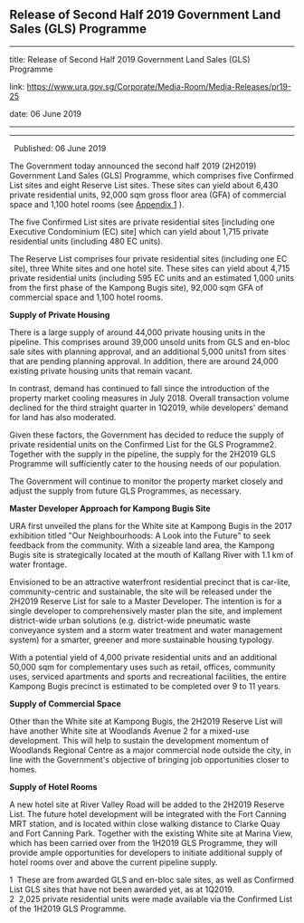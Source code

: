## Release of Second Half 2019 Government Land Sales (GLS) Programme
---
title: Release of Second Half 2019 Government Land Sales (GLS) Programme

link: https://www.ura.gov.sg/Corporate/Media-Room/Media-Releases/pr19-25

date: 06 June 2019

---

-----------------------------------------------------------------

  Published: 06 June 2019

The Government today announced the second half 2019 (2H2019) Government Land Sales (GLS) Programme, which comprises five Confirmed List sites and eight Reserve List sites. These sites can yield about 6,430 private residential units, 92,000 sqm gross floor area (GFA) of commercial space and 1,100 hotel rooms (see [Appendix 1](https://www.ura.gov.sg/-/media/Corporate/Media-Room/2019/Jun/pr19-25a\(2\).pdf) ).

The five Confirmed List sites are private residential sites \[including one Executive Condominium (EC) site\] which can yield about 1,715 private residential units (including 480 EC units).

The Reserve List comprises four private residential sites (including one EC site), three White sites and one hotel site. These sites can yield about 4,715 private residential units (including 595 EC units and an estimated 1,000 units from the first phase of the Kampong Bugis site), 92,000 sqm GFA of commercial space and 1,100 hotel rooms.

**Supply of Private Housing**

There is a large supply of around 44,000 private housing units in the pipeline. This comprises around 39,000 unsold units from GLS and en-bloc sale sites with planning approval, and an additional 5,000 units1 from sites that are pending planning approval. In addition, there are around 24,000 existing private housing units that remain vacant.

In contrast, demand has continued to fall since the introduction of the property market cooling measures in July 2018. Overall transaction volume declined for the third straight quarter in 1Q2019, while developers' demand for land has also moderated.

Given these factors, the Government has decided to reduce the supply of private residential units on the Confirmed List for the GLS Programme2. Together with the supply in the pipeline, the supply for the 2H2019 GLS Programme will sufficiently cater to the housing needs of our population.

The Government will continue to monitor the property market closely and adjust the supply from future GLS Programmes, as necessary.

**Master Developer Approach for Kampong Bugis Site**

URA first unveiled the plans for the White site at Kampong Bugis in the 2017 exhibition titled "Our Neighbourhoods: A Look into the Future" to seek feedback from the community. With a sizeable land area, the Kampong Bugis site is strategically located at the mouth of Kallang River with 1.1 km of water frontage.

Envisioned to be an attractive waterfront residential precinct that is car-lite, community-centric and sustainable, the site will be released under the 2H2019 Reserve List for sale to a Master Developer. The intention is for a single developer to comprehensively master plan the site, and implement district-wide urban solutions (e.g. district-wide pneumatic waste conveyance system and a storm water treatment and water management system) for a smarter, greener and more sustainable housing typology.

With a potential yield of 4,000 private residential units and an additional 50,000 sqm for complementary uses such as retail, offices, community uses, serviced apartments and sports and recreational facilities, the entire Kampong Bugis precinct is estimated to be completed over 9 to 11 years.

**Supply of Commercial Space**

Other than the White site at Kampong Bugis, the 2H2019 Reserve List will have another White site at Woodlands Avenue 2 for a mixed-use development. This will help to sustain the development momentum of Woodlands Regional Centre as a major commercial node outside the city, in line with the Government's objective of bringing job opportunities closer to homes.

**Supply of Hotel Rooms**

A new hotel site at River Valley Road will be added to the 2H2019 Reserve List. The future hotel development will be integrated with the Fort Canning MRT station, and is located within close walking distance to Clarke Quay and Fort Canning Park. Together with the existing White site at Marina View, which has been carried over from the 1H2019 GLS Programme, they will provide ample opportunities for developers to initiate additional supply of hotel rooms over and above the current pipeline supply.



1  These are from awarded GLS and en-bloc sale sites, as well as Confirmed List GLS sites that have not been awarded yet, as at 1Q2019.  
2  2,025 private residential units were made available via the Confirmed List of the 1H2019 GLS Programme.